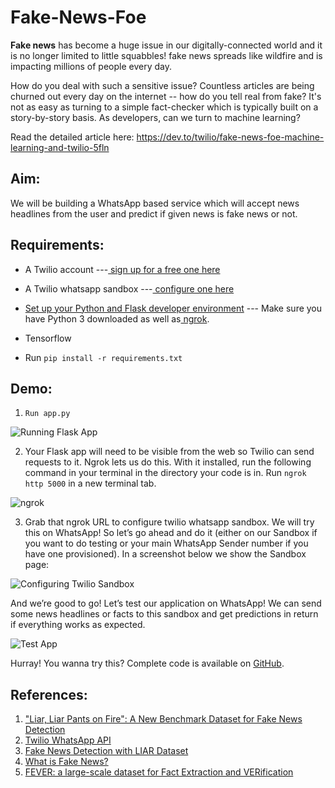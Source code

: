 # Fake-News-Foe
**Fake news** has become a huge issue in our digitally-connected world and it is no longer limited to little squabbles! fake news spreads like wildfire and is impacting millions of people every day.

How do you deal with such a sensitive issue? Countless articles are being churned out every day on the internet -- how do you tell real from fake? It's not as easy as turning to a simple fact-checker which is typically built on a story-by-story basis. As developers, can we turn to machine learning?

Read the detailed article here: https://dev.to/twilio/fake-news-foe-machine-learning-and-twilio-5fln

Aim:
----

We will be building a WhatsApp based service which will accept news headlines from the user and predict if given news is fake news or not.

Requirements:
-------------

-   A Twilio account ---[  sign up for a free one here](https://www.twilio.com/try-twilio)

-   A Twilio whatsapp sandbox ---[  configure one here](https://www.twilio.com/console/sms/whatsapp/sandbox)

-   [Set up your Python and Flask developer environment](https://www.twilio.com/docs/usage/tutorials/how-to-set-up-your-python-and-flask-development-environment) --- Make sure you have Python 3 downloaded as well as[  ngrok](https://ngrok.com/).

-   Tensorflow
- Run `pip install -r requirements.txt`

Demo:
----------

1. `Run app.py`

![Running Flask App](https://s3.amazonaws.com/fininity.tech/Blog_images/terminal-2.png)

2. Your Flask app will need to be visible from the web so Twilio can send requests to it. Ngrok lets us do this. With it installed, run the following command in your terminal in the directory your code is in. Run `ngrok http 5000` in a new terminal tab.

![ngrok](https://s3.amazonaws.com/fininity.tech/Blog_images/terminal-1.png)

3. Grab that ngrok URL to configure twilio whatsapp sandbox. We will try this on WhatsApp! So let’s go ahead and do it (either on our Sandbox if you want to do testing or your main WhatsApp Sender number if you have one provisioned). In a screenshot below we show the Sandbox page:

![Configuring Twilio Sandbox](https://s3.amazonaws.com/fininity.tech/Blog_images/twilio-console.png)

And we’re good to go! Let’s test our application on WhatsApp! We can send some news headlines or facts to this sandbox and get predictions in return if everything works as expected.

![Test App](https://s3.amazonaws.com/fininity.tech/Blog_images/whatsapp.png)

Hurray! You wanna try this? Complete code is available on [GitHub](https://github.com/jbahire/fake-news-foe).

## References:
1. ["Liar, Liar Pants on Fire": A New Benchmark Dataset for Fake News Detection](https://arxiv.org/abs/1705.00648)
2. [Twilio WhatsApp API](https://www.twilio.com/docs/sms/whatsapp/api)
3. [Fake News Detection with LIAR Dataset](https://github.com/nishitpatel01/Fake_News_Detection)
4. [What is Fake News?](https://30secondes.org/en/module/what-is-fake-news/)
5. [FEVER: a large-scale dataset for Fact Extraction and VERification](https://arxiv.org/pdf/1803.05355.pdf)
